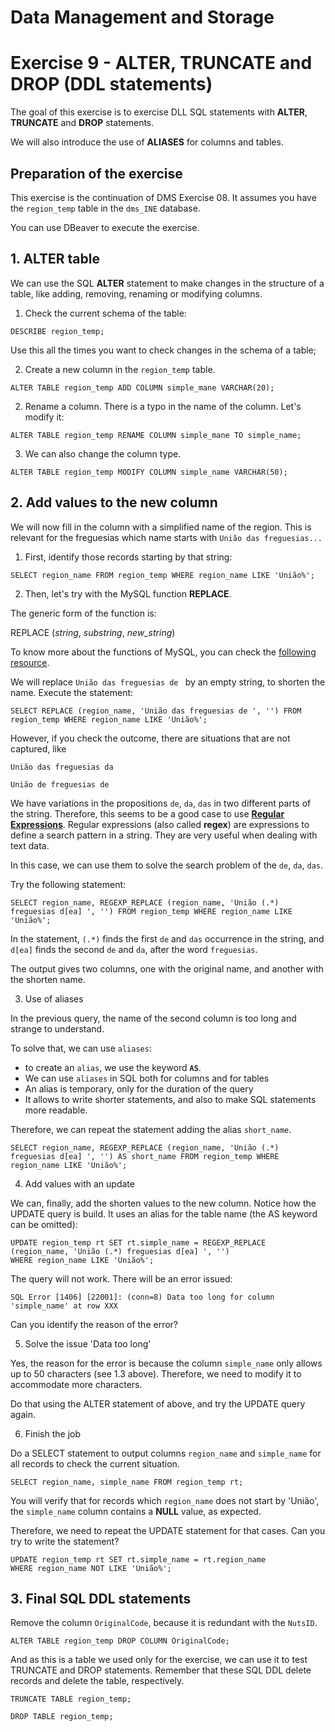 # Data Management and Storage

# Exercise 9 - ALTER, TRUNCATE and DROP (DDL statements)

The goal of this exercise is to exercise DLL SQL statements with **ALTER**, 
**TRUNCATE** and **DROP** statements.

We will also introduce the use of **ALIASES** for columns and tables.

## Preparation of the exercise

This exercise is the continuation of DMS Exercise 08. It assumes you have the
`region_temp` table in the `dms_INE` database.

You can use DBeaver to execute the exercise.


## 1. ALTER table

We can use the SQL **ALTER** statement to make changes in the structure of a table, 
like adding, removing, renaming or modifying columns.

1. Check the current schema of the table:
```
DESCRIBE region_temp;
```

Use this all the times you want to check changes in the schema of a table;

2. Create a new column in the `region_temp` table.

```
ALTER TABLE region_temp ADD COLUMN simple_mane VARCHAR(20);
```

2. Rename a column. There is a typo in the name of the column. Let's modify it:

```
ALTER TABLE region_temp RENAME COLUMN simple_mane TO simple_name;
```

3. We can also change the column type.

```
ALTER TABLE region_temp MODIFY COLUMN simple_name VARCHAR(50);
```

## 2. Add values to the new column

We will now fill in the column with a simplified name of the region. This is 
relevant for the freguesias which name starts with `União das freguesias...`

1. First, identify those records starting by that string:

```
SELECT region_name FROM region_temp WHERE region_name LIKE 'União%'; 
```
2. Then, let's try with the MySQL function **REPLACE**. 

The generic form of the function is:

REPLACE (*string*, *substring*, *new_string*)

To know more about the functions of MySQL, you can check the [following resource](https://www.w3schools.com/mysql/mysql_ref_functions.asp).

We will replace `União das freguesias de ` by an empty string, to shorten the name.
Execute the statement:

```
SELECT REPLACE (region_name, 'União das freguesias de ', '') FROM region_temp WHERE region_name LIKE 'União%'; 
```
However, if you check the outcome, there are situations that are not captured, like

`União das freguesias da `

`União de freguesias de `

We have variations in the propositions `de`, `da`, `das` in two different parts of 
the string. Therefore, this seems to be a good case to use [**Regular Expressions**](https://en.wikipedia.org/wiki/Regular_expression). Regular expressions (also called **regex**) 
are expressions to define a search pattern in a string. They are very useful when
dealing with text data.

In this case, we can use them to solve the search problem of the `de`, `da`, `das`.

Try the following statement:

```
SELECT region_name, REGEXP_REPLACE (region_name, 'União (.*) freguesias d[ea] ', '') FROM region_temp WHERE region_name LIKE 'União%';  
```
In the statement, `(.*)` finds the first `de` and `das` occurrence in the string,
and `d[ea]` finds the second `de` and `da`, after the word `freguesias`.

The output gives two columns, one with the original name, and another with the shorten
name. 

3. Use of aliases

In the previous query, the name of the second column is too long and strange to understand.

To solve that, we can use `aliases`:
- to create an `alias`, we use the keyword **`AS`**. 
- We can use `aliases` in SQL both for columns and for tables
- An alias is temporary, only for the duration of the query
- It allows to write shorter statements, and also to make SQL statements
more readable.

Therefore, we can repeat the statement adding the alias `short_name`.
```
SELECT region_name, REGEXP_REPLACE (region_name, 'União (.*) freguesias d[ea] ', '') AS short_name FROM region_temp WHERE region_name LIKE 'União%';  
```

4. Add values with an update

We can, finally, add the shorten values to the new column. Notice how the UPDATE query 
is build. It uses an alias for the table name (the AS keyword can be omitted):
```
UPDATE region_temp rt SET rt.simple_name = REGEXP_REPLACE (region_name, 'União (.*) freguesias d[ea] ', '') 
WHERE region_name LIKE 'União%';
```
The query will not work. There will be an error issued:

```
SQL Error [1406] [22001]: (conn=8) Data too long for column 'simple_name' at row XXX
```
Can you identify the reason of the error?

5. Solve the issue 'Data too long'

Yes, the reason for the error is because the column `simple_name` only allows up to 
50 characters (see 1.3 above). Therefore, we need to modify it to accommodate more 
characters.

Do that using the ALTER statement of above, and try the UPDATE query again. 

6. Finish the job

Do a SELECT statement to output columns `region_name` and `simple_name` for all records to
check the current situation. 
```
SELECT region_name, simple_name FROM region_temp rt;
```
You will verify that for records which `region_name` 
does not start by 'União', the `simple_name` column contains a **NULL** value, 
as expected. 

Therefore, we need to repeat the UPDATE statement for that cases. Can you try to 
write the statement?
```
UPDATE region_temp rt SET rt.simple_name = rt.region_name
WHERE region_name NOT LIKE 'União%';
```
## 3. Final SQL DDL statements
Remove the column `OriginalCode`, because it is redundant with the `NutsID`.
```
ALTER TABLE region_temp DROP COLUMN OriginalCode;
```

And as this is a table we used only for the exercise, we can use it to test 
TRUNCATE and DROP statements. Remember that these SQL DDL delete records and 
delete the table, respectively.
```
TRUNCATE TABLE region_temp;
```

```
DROP TABLE region_temp;
```







